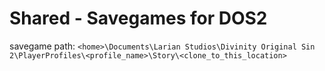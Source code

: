 # Shared - Savegames for DOS2
savegame path: `<home>\Documents\Larian Studios\Divinity Original Sin 2\PlayerProfiles\<profile_name>\Story\<clone_to_this_location>`

